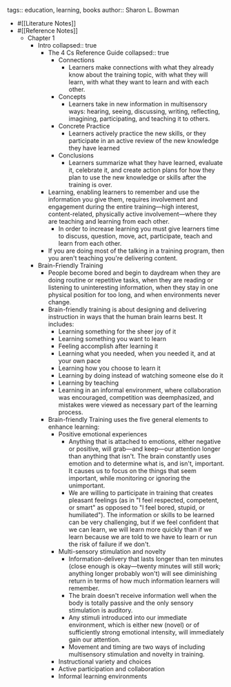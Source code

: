 tags:: education, learning, books
author:: Sharon L. Bowman

- #[[Literature Notes]]
- #[[Reference Notes]]
	- Chapter 1
		- Intro
		  collapsed:: true
			- The 4 Cs Reference Guide
			  collapsed:: true
				- Connections
					- Learners make connections with what they already know about the training topic, with what they will learn, with what they want to learn and with each other.
				- Concepts
					- Learners take in new information in multisensory ways: hearing, seeing, discussing, writing, reflecting, imagining, participating, and teaching it to others.
				- Concrete Practice
					- Learners actively practice the new skills, or they participate in an active review of the new knowledge they have learned
				- Conclusions
					- Learners summarize what they have learned, evaluate it, celebrate it, and create action plans for how they plan to use the new knowledge or skills after the training is over.
			- Learning, enabling learners to remember and use the information you give them, requires involvement and engagement during the entire training—high interest, content-related, physically active involvement—where they are teaching and learning from each other.
				- In order to increase learning you must give learners time to discuss, question, move, act, participate, teach and learn from each other.
			- If you are doing most of the talking in a training program, then you aren't teaching you're delivering content.
		- Brain-Friendly Training
			- People become bored and begin to daydream when they are doing routine or repetitive tasks, when they are reading or listening to uninteresting information, when they stay in one physical position for too long, and when environments never change.
			- Brain-friendly training is about designing and delivering instruction in ways that the human brain learns best. It includes:
				- Learning something for the sheer joy of it
				- Learning something you want to learn
				- Feeling accomplish after learning it
				- Learning what you needed, when you needed it, and at your own pace
				- Learning how you choose to learn it
				- Learning by doing instead of watching someone else do it
				- Learning by teaching
				- Learning in an informal environment, where collaboration was encouraged, competition was deemphasized, and mistakes were viewed as necessary part of the learning process.
			- Brain-friendly Training uses the five general elements to enhance learning:
				- Positive emotional experiences
					- Anything that is attached to emotions, either negative or positive, will grab—and keep—our attention longer than anything that isn't. The brain constantly uses emotion and to determine what is, and isn't, important. It causes us to focus on the things that seem important, while monitoring or ignoring the unimportant.
					- We are willing to participate in training that creates pleasant feelings (as in "I feel respected, competent, or smart" as opposed to "I feel bored, stupid, or humiliated"). The information or skills to be learned can be very challenging, but if we feel confident that we can learn, we will learn more quickly than if we learn because we are told to we have to learn or run the risk of failure if we don't.
				- Multi-sensory stimulation and novelty
					- Information-delivery that lasts longer than ten minutes (close enough is okay—twenty minutes will still work; anything longer probably won't) will see diminishing return in terms of how much information learners will remember.
					- The brain doesn't receive information well when the body is totally passive and the only sensory stimulation is auditory.
					- Any stimuli introduced into our immediate environment, which is either new (novel) or of sufficiently strong emotional intensity, will immediately gain our attention.
					- Movement and timing are two ways of including multisensory stimulation and novelty in training.
				- Instructional variety and choices
				- Active participation and collaboration
				- Informal learning environments